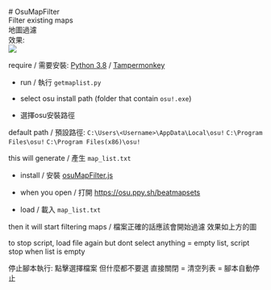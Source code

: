 ﻿﻿# OsuMapFilter  
Filter existing maps  
地圖過濾  
效果:  
![](https://i.imgur.com/dkT6nFu.jpg)
  

require / 需要安裝:
[Python 3.8](https://www.python.org/downloads/) / 
[Tampermonkey](https://www.tampermonkey.net/)

* run / 執行 `getmaplist.py`

* select osu install path (folder that contain `osu!.exe`)
  
* 選擇osu安裝路徑
  
default path / 預設路徑:
`C:\Users\<Username>\AppData\Local\osu!`
`C:\Program Files\osu!`
`C:\Program Files(x86)\osu!`

this will generate / 產生 `map_list.txt`

* install / 安裝 [osuMapFilter.js](https://greasyfork.org/scripts/409887)

* when you open / 打開 https://osu.ppy.sh/beatmapsets

* load / 載入 `map_list.txt`

then it will start filtering maps / 檔案正確的話應該會開始過濾 效果如上方的圖

to stop script, load file again but dont select anything = empty list, script stop when list is empty

停止腳本執行: 點擊選擇檔案 但什麼都不要選 直接關閉 = 清空列表 = 腳本自動停止

